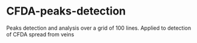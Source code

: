 # CFDA-peaks-detection
Peaks detection and analysis over a grid of 100 lines. Applied to detection of CFDA spread from veins
